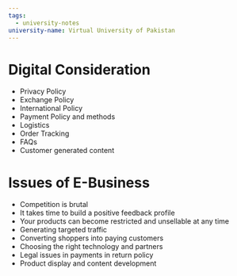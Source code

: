 ```yaml
---
tags:
  - university-notes
university-name: Virtual University of Pakistan
---
```


# Digital Consideration
- Privacy Policy
- Exchange Policy
- International Policy
- Payment Policy and methods
- Logistics
- Order Tracking
- FAQs
- Customer generated content

# Issues of E-Business
- Competition is brutal
- It takes time to build a positive feedback profile
- Your products can become restricted and unsellable at any time
- Generating targeted traffic
- Converting shoppers into paying customers
- Choosing the right technology and partners
- Legal issues in payments in return policy
- Product display and content development
